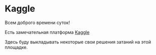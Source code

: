 # Kaggle

Всем доброго времени суток!

Eсть замечательная платформа [Kaggle](https://www.kaggle.com/ "www.kaggle.com")

Здесь буду выкладывать некоторые свои решения затаний на этой площадке.

